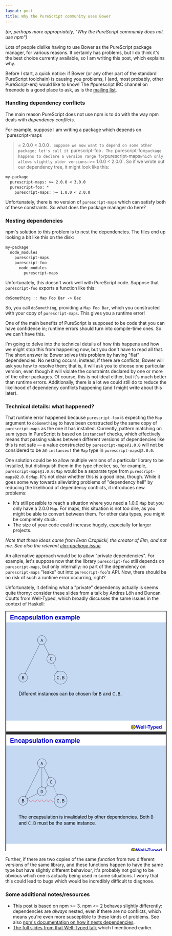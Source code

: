 ```yaml
---
layout: post
title: Why the PureScript community uses Bower
---
```


*(or, perhaps more appropriately, "Why the PureScript community does not use
npm")*

Lots of people dislike having to use Bower as the PureScript package manager,
for various reasons. It certainly has problems, but I do think it's the best
choice currently available, so I am writing this post, which explains why.

Before I start, a quick notice: if Bower (or any other part of the standard
PureScript toolchain) is causing you problems, I (and, most probably, other
PureScript-ers) would like to know! The #purescript IRC channel on freenode is
a good place to ask, as is the [mailing list](https://groups.google.com/forum/#!forum/purescript).

### Handling dependency conflicts

The main reason PureScript does not use npm is to do with the way npm deals
with *dependency conflicts*.

For example, suppose I am writing a package which depends on `purescript-maps
>= 2.0.0 < 3.0.0`. Suppose we now want to depend on some other package; let's
call it `purescript-foo`. The `purescript-foo` package happens to declare a
version range for `purescript-maps` which only allows slightly older versions:
`>= 1.0.0 < 2.0.0`. So if we wrote out our dependency tree, it might look like
this:

    my-package
      purescript-maps: >= 2.0.0 < 3.0.0
      purescript-foo: *
        purescript-maps: >= 1.0.0 < 2.0.0

Unfortunately, there is no version of `purescript-maps` which can satisfy both
of these constraints. So what does the package manager do here?

### Nesting dependencies

npm's solution to this problem is to nest the dependencies. The files end up
looking a bit like this on the disk:

    my-package
      node_modules
        purescript-maps
        purescript-foo
          node_modules
            purescript-maps

Unfortunately, this doesn't work well with PureScript code. Suppose that
`purescript-foo` exports a function like this:

    doSomething :: Map Foo Bar -> Baz

So, you call `doSomething`, providing a `Map Foo Bar`, which you constructed
with your copy of `purescript-maps`. This gives you a runtime error!

One of the main benefits of PureScript is supposed to be code that you can have
confidence in; runtime errors should turn into compile-time ones. So we can't
have this.

I'm going to delve into the technical details of how this happens and how we
might stop this from happening now, but you don't have to read all that. The
short answer is: Bower solves this problem by having "flat" dependencies. No
nesting occurs; instead, if there are conflicts, Bower will ask you how to
resolve them; that is, it will ask you to choose one particular version, even
though it will violate the constraints declared by one or more of the other
packages. Of course, this is not ideal either, but it's much better than
runtime errors. Additionally, there is a lot we could still do to reduce the
likelihood of dependency conflicts happening (and I might write about this
later).

### Technical details: what happened?

That runtime error happened because `purescript-foo` is expecting the `Map`
argument to `doSomething` to have been constructed by the same copy of
`purescript-maps` as the one it has installed. Currently, pattern matching on
sum types in PureScript is based on `instanceof` checks, which effectively
means that passing values between different versions of dependencies like this
is not safe &mdash; a value constructed by `purescript-maps@1.0.0` will not be
considered to be an `instanceof` the `Map` type in `purescript-maps@2.0.0`.

One solution could be to allow multiple versions of a particular library to be
installed, but distinguish them in the type checker, so, for example,
`purescript-maps@1.0.0:Map` would be a separate type from
`purescript-maps@2.0.0:Map`. It's not clear whether this is a good idea,
though.  While it goes some way towards alleviating problems of "dependency
hell" by reducing the likelihood of dependency conflicts, it introduces new
problems:

* It's still possible to reach a situation where you need a 1.0.0 `Map` but you
  only have a 2.0.0 `Map`. For maps, this situation is not too dire, as you
  might be able to convert between them. For other data types, you might be
  completely stuck.
* The size of your code could increase hugely, especially for larger projects.

*Note that these ideas came from Evan Czaplicki, the creator of Elm, and not
me. See also the relevant [elm-package issue][].*

An alternative approach would be to allow "private dependencies". For example,
let's suppose now that the library `purescript-foo` still depends on
`purescript-maps`, but only internally: no part of the dependency on
`purescript-maps` "leaks" out into `purescript-foo`'s API. Now, there should be
no risk of such a runtime error occurring, right?

Unfortunately, it defining what a "private" dependency actually is seems quite
thorny: consider these slides from a talk by Andres Löh and Duncan Coutts from
Well-Typed, which broadly discusses the same issues in the context of Haskell:

![Encapsulations are subtle](/assets/img/encapsulations-are-subtle.png)

Further, if there are two copies of the same *function* from two different
versions of the same library, and these functions happen to have the same type
but have slightly different behaviour, it's probably not going to be obvious
which one is actually being used in some situations. I worry that this could
lead to bugs which would be incredibly difficult to diagnose.



### Some additional notes/resources

* This post is based on npm >= 3. npm <= 2 behaves slightly differently:
  dependencies are *always* nested, even if there are no conflicts, which means
  you're even more susceptible to these kinds of problems. See also [npm's
  documentation on how it nests
  dependencies](https://docs.npmjs.com/files/folders).
* [The full slides from that Well-Typed talk][] which I mentioned earlier.


[smart constructors]: https://leanpub.com/purescript/read#leanpub-auto-smart-constructors
[this PR on purescript-free]: https://github.com/purescript/purescript-free/pull/37
[elm-package issue]: https://github.com/elm-lang/elm-package/issues/89#issuecomment-69499678
[The full slides from that Well-Typed talk]: https://wiki.haskell.org/wikiupload/b/b4/HIW2011-Talk-Loeh.pdf
[Bryan O'Sullivan's post]: https://plus.google.com/103469090998089605155/posts/HdC6oCy8RWW
